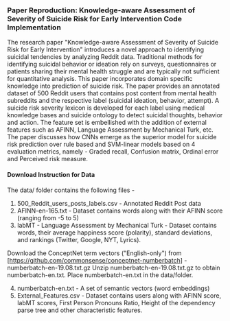### Paper Reproduction: Knowledge-aware Assessment of Severity of Suicide Risk for Early Intervention Code Implementation 

The research paper "Knowledge-aware Assessment of Severity of Suicide Risk for Early 
Intervention" introduces a novel approach to identifying suicidal tendencies by analyzing
Reddit data. Traditional methods for identifying suicidal behavior or ideation rely on surveys,
questionnaires or patients sharing their mental health struggle and are typically not sufficient for
quantitative analysis. This paper incorporates domain specific knowledge into prediction of
suicide risk. The paper provides an annotated dataset of 500 Reddit users that contains post
content from mental health subreddits and the respective label (suicidal ideation, behavior,
attempt). A suicide risk severity lexicon is developed for each label using medical knowledge
bases and suicide ontology to detect suicidal thoughts, behavior and action. The feature set is
embellished with the addition of external features such as AFINN, Language Assessment by
Mechanical Turk, etc. The paper discusses how CNNs emerge as the superior model for suicide
risk prediction over rule based and SVM-linear models based on 4 evaluation metrics, namely -
Graded recall, Confusion matrix, Ordinal error and Perceived risk measure.

#### Download Instruction for Data

The data/ folder contains the following files - 

1. 500_Reddit_users_posts_labels.csv - Annotated Reddit Post data
2. AFINN-en-165.txt - Dataset contains words along with their AFINN score (ranging from -5 to 5)
3. labMT - Language Assessment by Mechanical Turk - Dataset contains words, their
average happiness score (polarity), standard deviations, and rankings (Twitter, Google,
NYT, Lyrics).

Download the ConceptNet term vectors ("English-only") 
from [https://github.com/commonsense/conceptnet-numberbatch] - numberbatch-en-19.08.txt.gz
Unzip numberbatch-en-19.08.txt.gz to obtain numberbatch-en.txt. Place numberbatch-en.txt in 
the data/folder. 

4. numberbatch-en.txt - A set of semantic vectors (word embeddings) 
5. External_Features.csv - Dataset contains users along with AFINN score, labMT scores,
First Person Pronouns Ratio, Height of the dependency parse tree and other characteristic features. 
